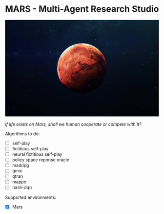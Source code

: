 # MARS - Multi-Agent Research Studio
<img src="https://github.com/quantumiracle/MARS/blob/master/img/mars_label.jpg" alt="drawing" width="1000"/>


*If life exists on Mars, shall we human cooperate or compete with it?* 

Algorithms to do:
- [ ] self-play
- [ ] fictitious self-play
- [ ] neural fictitious self-play
- [ ] policy space reponse oracle
- [ ] maddpg
- [ ] qmix
- [ ] qtran
- [ ] mappo
- [ ] nash-dqn

Supported environments:
- [x] Mars
<!-- - [x] Openai Gym -->
<!-- - [x] PettingZoo
- [x] LaserTag
- [x] SlimeVolley
- [ ] SMAC -->
